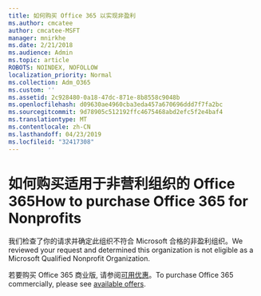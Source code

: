 ```yaml
---
title: 如何购买 Office 365 以实现非盈利
ms.author: cmcatee
author: cmcatee-MSFT
manager: mnirkhe
ms.date: 2/21/2018
ms.audience: Admin
ms.topic: article
ROBOTS: NOINDEX, NOFOLLOW
localization_priority: Normal
ms.collection: Adm_O365
ms.custom: ''
ms.assetid: 2c928480-0a18-47dc-871e-8b8558c9048b
ms.openlocfilehash: d09630ae4960cba3eda457a670696ddd7f7fa2bc
ms.sourcegitcommit: 9d78905c512192ffc4675468abd2efc5f2e4baf4
ms.translationtype: MT
ms.contentlocale: zh-CN
ms.lasthandoff: 04/23/2019
ms.locfileid: "32417308"
---
```

# <a name="how-to-purchase-office-365-for-nonprofits"></a><span data-ttu-id="56095-102">如何购买适用于非营利组织的 Office 365</span><span class="sxs-lookup"><span data-stu-id="56095-102">How to purchase Office 365 for Nonprofits</span></span>

<span data-ttu-id="56095-103">我们检查了你的请求并确定此组织不符合 Microsoft 合格的非盈利组织。</span><span class="sxs-lookup"><span data-stu-id="56095-103">We reviewed your request and determined this organization is not eligible as a Microsoft Qualified Nonprofit Organization.</span></span>
  
<span data-ttu-id="56095-104">若要购买 Office 365 商业版, 请参阅[可用优惠](https://portal.office.com/AdminPortal/Home)。</span><span class="sxs-lookup"><span data-stu-id="56095-104">To purchase Office 365 commercially, please see [available offers](https://portal.office.com/AdminPortal/Home).</span></span>
  

